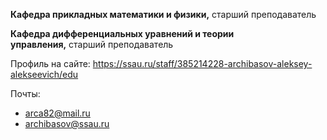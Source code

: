 **Кафедра прикладных математики и физики,** старший преподаватель

**Кафедра дифференциальных уравнений и теории управления,** старший преподаватель

Профиль на сайте: 
https://ssau.ru/staff/385214228-archibasov-aleksey-alekseevich/edu

Почты:
- arca82@mail.ru
- archibasov@ssau.ru